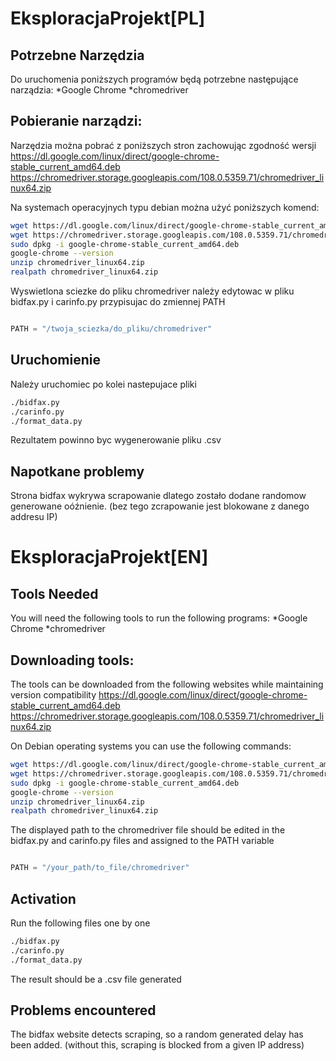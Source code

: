 # EksploracjaProjekt[PL]
## Potrzebne Narzędzia
Do uruchomenia poniższych programów będą potrzebne następujące narządzia:
*Google Chrome
*chromedriver

## Pobieranie narządzi:
Narzędzia można pobrać z poniższych stron zachowując zgodność wersji
https://dl.google.com/linux/direct/google-chrome-stable_current_amd64.deb
https://chromedriver.storage.googleapis.com/108.0.5359.71/chromedriver_linux64.zip

Na systemach operacyjnych typu debian można użyć poniższych komend:

```bash
wget https://dl.google.com/linux/direct/google-chrome-stable_current_amd64.deb
wget https://chromedriver.storage.googleapis.com/108.0.5359.71/chromedriver_linux64.zip
sudo dpkg -i google-chrome-stable_current_amd64.deb
google-chrome --version
unzip chromedriver_linux64.zip
realpath chromedriver_linux64.zip
```
Wyswietlona sciezke do pliku chromedriver należy edytowac w pliku bidfax.py i carinfo.py przypisujac do zmiennej PATH

```python

PATH = "/twoja_sciezka/do_pliku/chromedriver"

```

## Uruchomienie
Należy uruchomiec po kolei nastepujace pliki
```bash
./bidfax.py
./carinfo.py
./format_data.py
```
Rezultatem powinno byc wygenerowanie pliku .csv

## Napotkane problemy
Strona bidfax wykrywa scrapowanie dlatego zostało dodane randomow generowane oóźnienie. (bez tego zcrapowanie jest blokowane z danego addresu IP)

# EksploracjaProjekt[EN]
## Tools Needed
You will need the following tools to run the following programs:
*Google Chrome
*chromedriver

## Downloading tools:
The tools can be downloaded from the following websites while maintaining version compatibility
https://dl.google.com/linux/direct/google-chrome-stable_current_amd64.deb
https://chromedriver.storage.googleapis.com/108.0.5359.71/chromedriver_linux64.zip

On Debian operating systems you can use the following commands:

```bash
wget https://dl.google.com/linux/direct/google-chrome-stable_current_amd64.deb
wget https://chromedriver.storage.googleapis.com/108.0.5359.71/chromedriver_linux64.zip
sudo dpkg -i google-chrome-stable_current_amd64.deb
google-chrome --version
unzip chromedriver_linux64.zip
realpath chromedriver_linux64.zip
```
The displayed path to the chromedriver file should be edited in the bidfax.py and carinfo.py files and assigned to the PATH variable

```python

PATH = "/your_path/to_file/chromedriver"

```

## Activation
Run the following files one by one
```bash
./bidfax.py
./carinfo.py
./format_data.py
```

The result should be a .csv file generated

## Problems encountered
The bidfax website detects scraping, so a random generated delay has been added. (without this, scraping is blocked from a given IP address)
